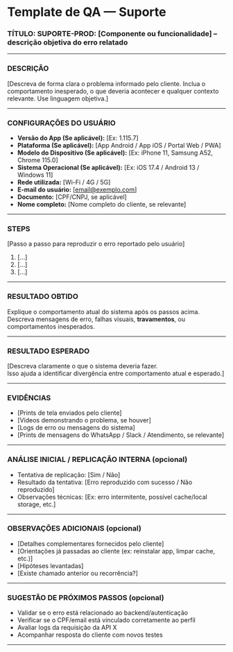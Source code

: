 # Template de QA — Suporte

### TÍTULO: SUPORTE-PROD: [Componente ou funcionalidade] – descrição objetiva do erro relatado

---
### DESCRIÇÃO
[Descreva de forma clara o problema informado pelo cliente. Inclua o comportamento inesperado, 
o que deveria acontecer e qualquer contexto relevante. Use linguagem objetiva.]

---
###  CONFIGURAÇÕES DO USUÁRIO
- **Versão do App (Se aplicável):** [Ex: 1.115.7]  
- **Plataforma (Se aplicável):** [App Android / App iOS / Portal Web / PWA]  
- **Modelo do Dispositivo (Se aplicável):** [Ex: iPhone 11, Samsung A52, Chrome 115.0]  
- **Sistema Operacional (Se aplicável):** [Ex: iOS 17.4 / Android 13 / Windows 11]  
- **Rede utilizada:** [Wi-Fi / 4G / 5G]  
- **E-mail do usuário:** [email@exemplo.com]  
- **Documento:** [CPF/CNPJ, se aplicável]  
- **Nome completo:** [Nome completo do cliente, se relevante]
---
###  STEPS
[Passo a passo para reproduzir o erro reportado pelo usuário]
1. [...]  
2. [...]  
3. [...]  
---
### RESULTADO OBTIDO
Explique o comportamento atual do sistema após os passos acima.  
Descreva mensagens de erro, falhas visuais, **travamentos**, ou comportamentos inesperados.

---

### RESULTADO ESPERADO
[Descreva claramente o que o sistema deveria fazer.  
Isso ajuda a identificar divergência entre comportamento atual e esperado.]

---
###  EVIDÊNCIAS 
- [Prints de tela enviados pelo cliente]  
- [Vídeos demonstrando o problema, se houver]  
- [Logs de erro ou mensagens do sistema]  
- [Prints de mensagens do WhatsApp / Slack / Atendimento, se relevante]  

---
###  ANÁLISE INICIAL / REPLICAÇÃO INTERNA (opcional)
- Tentativa de replicação: [Sim / Não]  
- Resultado da tentativa: [Erro reproduzido com sucesso / Não reproduzido]  
- Observações técnicas: [Ex: erro intermitente, possível cache/local storage, etc.]  
---
###  OBSERVAÇÕES ADICIONAIS (opcional)
- [Detalhes complementares fornecidos pelo cliente]  
- [Orientações já passadas ao cliente (ex: reinstalar app, limpar cache, etc.)]  
- [Hipóteses levantadas]  
- [Existe chamado anterior ou recorrência?]  
---
###  SUGESTÃO DE PRÓXIMOS PASSOS (opcional)
- Validar se o erro está relacionado ao backend/autenticação  
- Verificar se o CPF/email está vinculado corretamente ao perfil  
- Avaliar logs da requisição da API X  
- Acompanhar resposta do cliente com novos testes  
---
